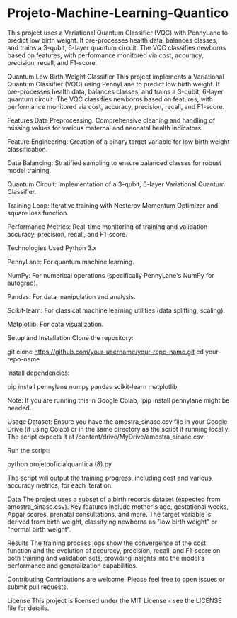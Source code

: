# Projeto-Machine-Learning-Quantico
This project uses a Variational Quantum Classifier (VQC) with PennyLane to predict low birth weight. It pre-processes health data, balances classes, and trains a 3-qubit, 6-layer quantum circuit. The VQC classifies newborns based on features, with performance monitored via cost, accuracy, precision, recall, and F1-score.

Quantum Low Birth Weight Classifier
This project implements a Variational Quantum Classifier (VQC) using PennyLane to predict low birth weight. It pre-processes health data, balances classes, and trains a 3-qubit, 6-layer quantum circuit. The VQC classifies newborns based on features, with performance monitored via cost, accuracy, precision, recall, and F1-score.

Features
Data Preprocessing: Comprehensive cleaning and handling of missing values for various maternal and neonatal health indicators.

Feature Engineering: Creation of a binary target variable for low birth weight classification.

Data Balancing: Stratified sampling to ensure balanced classes for robust model training.

Quantum Circuit: Implementation of a 3-qubit, 6-layer Variational Quantum Classifier.

Training Loop: Iterative training with Nesterov Momentum Optimizer and square loss function.

Performance Metrics: Real-time monitoring of training and validation accuracy, precision, recall, and F1-score.

Technologies Used
Python 3.x

PennyLane: For quantum machine learning.

NumPy: For numerical operations (specifically PennyLane's NumPy for autograd).

Pandas: For data manipulation and analysis.

Scikit-learn: For classical machine learning utilities (data splitting, scaling).

Matplotlib: For data visualization.

Setup and Installation
Clone the repository:

git clone https://github.com/your-username/your-repo-name.git
cd your-repo-name

Install dependencies:

pip install pennylane numpy pandas scikit-learn matplotlib

Note: If you are running this in Google Colab, !pip install pennylane might be needed.

Usage
Dataset: Ensure you have the amostra_sinasc.csv file in your Google Drive (if using Colab) or in the same directory as the script if running locally. The script expects it at /content/drive/MyDrive/amostra_sinasc.csv.

Run the script:

python projetooficialquantica (8).py

The script will output the training progress, including cost and various accuracy metrics, for each iteration.

Data
The project uses a subset of a birth records dataset (expected from amostra_sinasc.csv). Key features include mother's age, gestational weeks, Apgar scores, prenatal consultations, and more. The target variable is derived from birth weight, classifying newborns as "low birth weight" or "normal birth weight".

Results
The training process logs show the convergence of the cost function and the evolution of accuracy, precision, recall, and F1-score on both training and validation sets, providing insights into the model's performance and generalization capabilities.

Contributing
Contributions are welcome! Please feel free to open issues or submit pull requests.

License
This project is licensed under the MIT License - see the LICENSE file for details.
